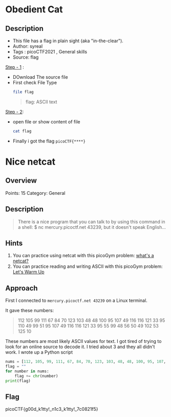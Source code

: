 # Obedient Cat

## Description
- This file has a flag in plain sight (aka "in-the-clear"). 
- Author: syreal
- Tags  : picoCTF2021 , General skills
- Source: flag

<ins>Step - 1</ins> :
- DOwnload The source file
- First check File Type
   ```sh
   file flag
   ```
   > flag: ASCII text

<ins>Step - 2</ins>:
- open file or show content of file 
   ```sh
   cat flag
   ```
- Finally i got the flag `picoCTF{****}`


# Nice netcat

## Overview

Points: 15
Category: General

## Description

> There is a nice program that you can talk to by using this command in a shell: $ nc mercury.picoctf.net 43239, but it doesn't speak English...

## Hints

1. You can practice using netcat with this picoGym problem: [what's a netcat?](https://play.picoctf.org/practice/challenge/34)
2. You can practice reading and writing ASCII with this picoGym problem: [Let's Warm Up](https://play.picoctf.org/practice/challenge/22)

## Approach

First I connected to `mercury.picoctf.net 43239` on a Linux terminal.

It gave these numbers:
> 112
105
99
111
67
84
70
123
103
48
48
100
95
107
49
116
116
121
33
95
110
49
99
51
95
107
49
116
116
121
33
95
55
99
48
56
50
49
102
53
125
10

These numbers are most likely ASCII values for text. I got tired of trying to look for an online source to decode it. I tried about 3 and they all didn't work. I wrote up a Python script

```python
nums = [112, 105, 99, 111, 67, 84, 70, 123, 103, 48, 48, 100, 95, 107, 49, 116, 116, 121, 33, 95, 110, 49, 99, 51, 95, 107, 49, 116, 116, 121, 33, 95, 55, 99, 48, 56, 50, 49, 102, 53, 125, 10]
flag = ""
for number in nums:
    flag += chr(number)
print(flag)
```

## Flag

picoCTF{g00d_k1tty!_n1c3_k1tty!_7c0821f5}
